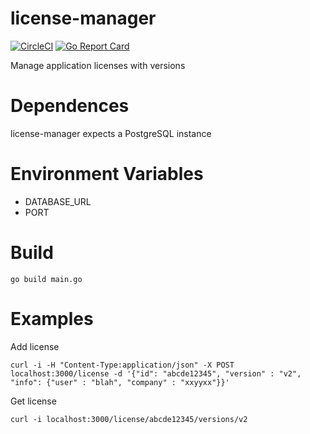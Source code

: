 # license-manager
[![CircleCI](https://circleci.com/gh/t-bonatti/license-manager.svg?style=shield)](https://circleci.com/gh/t-bonatti/license-manager) [![Go Report Card](https://goreportcard.com/badge/github.com/t-bonatti/license-manager)](https://goreportcard.com/report/github.com/t-bonatti/license-manager)

Manage application licenses with versions

# Dependences

license-manager expects a PostgreSQL instance

# Environment Variables

- DATABASE_URL
- PORT

# Build

```
go build main.go
```
# Examples

Add license

```
curl -i -H "Content-Type:application/json" -X POST localhost:3000/license -d '{"id": "abcde12345", "version" : "v2", "info": {"user" : "blah", "company" : "xxyyxx"}}'
```

Get license

```
curl -i localhost:3000/license/abcde12345/versions/v2
```
